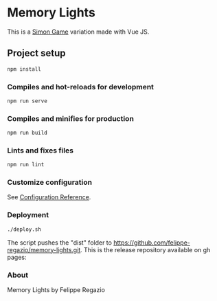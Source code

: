 # Memory Lights

This is a [Simon Game](https://en.wikipedia.org/wiki/Simon_(game)) variation made with Vue JS.

## Project setup
```bash
npm install
```

### Compiles and hot-reloads for development
```bash
npm run serve
```

### Compiles and minifies for production
```bash
npm run build
```

### Lints and fixes files
```bash
npm run lint
```

### Customize configuration
See [Configuration Reference](https://cli.vuejs.org/config/).

### Deployment
```bash
./deploy.sh
```

The script pushes the "dist" folder to https://github.com/felippe-regazio/memory-lights.git.
This is the release repository available on gh pages: 

### About

Memory Lights by Felippe Regazio